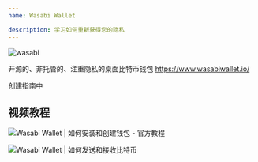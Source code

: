 ```yaml
---
name: Wasabi Wallet

description: 学习如何重新获得您的隐私
---
```


![wasabi](assets/cover.webp)

开源的、非托管的、注重隐私的桌面比特币钱包
https://www.wasabiwallet.io/

创建指南中

## 视频教程

![Wasabi Wallet | 如何安装和创建钱包 - 官方教程](https://youtu.be/QHIpEYYqddE)

![Wasabi Wallet | 如何发送和接收比特币](https://youtu.be/UbOAbXjzBJg)